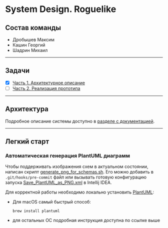 # System Design. Roguelike

## Состав команды

* Дробышев Максим
* Кашин Георгий
* Шадрин Михаил

___

## Задачи

- [x] [Часть 1. Архитектурное описание](https://github.com/itmo-software-design/roguelike/pull/1)
- [ ] [Часть 2. Реализация прототипа](https://github.com/itmo-software-design/roguelike/pull/2)

___

## Архитектура

Подробное описание системы доступно в [разделе с документацией](docs).
___

## Легкий старт

### Автоматическая генерация PlantUML диаграмм

Чтобы поддерживать изображения схем в актуальном состоянии, написан
скрипт [generate_png_for_schemas.sh](generate_png_for_schemas.sh).
Его можно добавить в `.git/hooks/pre-commit` файл или вызывать готовую конфигурацию
запуска [Save_PlantUML_as_PNG.xml](.idea/runConfigurations/Save_PlantUML_as_PNG.xml) в Intellij IDEA.

Для корректной работы необходимо локально установить [PlantUML](https://plantuml.com/ru/starting):

* Для macOS самый быстрый способ:
    ```commandline
    brew install plantuml
    ```
* для остальных ОС подробная инструкция доступна по ссылке выше
